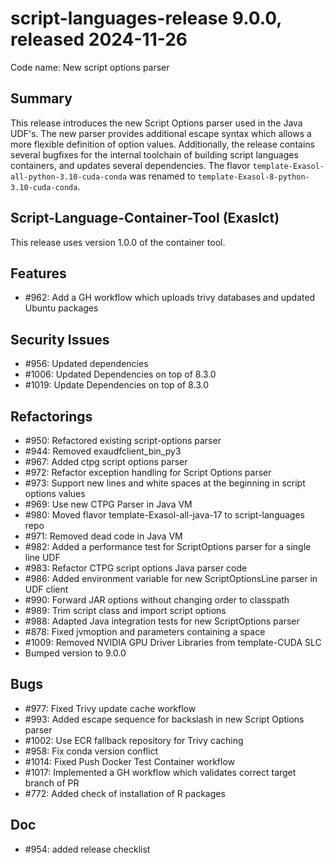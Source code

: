 # script-languages-release 9.0.0, released 2024-11-26

Code name: New script options parser

## Summary

This release introduces the new Script Options parser used in the Java UDF's. The new parser provides additional escape syntax which allows a more flexible definition of option values.
Additionally, the release contains several bugfixes for the internal toolchain of building script languages containers, and updates several dependencies.
The flavor `template-Exasol-all-python-3.10-cuda-conda` was renamed to `template-Exasol-8-python-3.10-cuda-conda`.

## Script-Language-Container-Tool (Exaslct)

This release uses version 1.0.0 of the container tool. 

## Features

 - #962: Add a GH workflow which uploads trivy databases and updated Ubuntu packages

## Security Issues

 - #956: Updated dependencies
 - #1006: Updated Dependencies on top of 8.3.0
 - #1019: Update Dependencies on top of 8.3.0 

## Refactorings

  - #950: Refactored existing script-options parser
  - #944: Removed exaudfclient_bin_py3
  - #967: Added ctpg script options parser
  - #972: Refactor exception handling for Script Options parser
  - #973: Support new lines and white spaces at the beginning in script options values
  - #969: Use new CTPG Parser in Java VM
  - #980: Moved flavor template-Exasol-all-java-17 to script-languages repo
  - #971: Removed dead code in Java VM
  - #982: Added a performance test for ScriptOptions parser for a single line UDF
  - #983: Refactor CTPG script options Java parser code
  - #986: Added environment variable for new ScriptOptionsLine parser in UDF client
  - #990: Forward JAR options without changing order to classpath
  - #989: Trim script class and import script options
  - #988: Adapted Java integration tests for new ScriptOptions parser
  - #878: Fixed jvmoption and parameters containing a space
  - #1009: Removed NVIDIA GPU Driver Libraries from template-CUDA SLC
  - Bumped version to 9.0.0 

## Bugs
  - #977: Fixed Trivy update cache workflow
  - #993: Added escape sequence for backslash in new Script Options parser
  - #1002: Use ECR fallback repository for Trivy caching
  - #958: Fix conda version conflict
  - #1014: Fixed Push Docker Test Container workflow
  - #1017: Implemented a GH workflow which validates correct target branch of PR
  - #772: Added check of installation of R packages

## Doc

 - #954: added release checklist